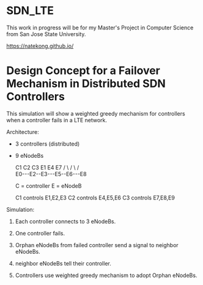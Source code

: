 # SDN_LTE
This work in progress will be for my Master's Project in Computer Science from San Jose State University.

https://natekong.github.io/

# Design Concept for a Failover Mechanism in Distributed SDN Controllers

This simulation will show a weighted greedy mechanism for controllers when a controller fails in a LTE network.

Architecture:
- 3 controllers (distributed)
- 9 eNodeBs
 
    C1       C2       C3
    E1       E4       E7
   /  \     /  \     /  \
  E0---E2--E3---E5--E6---E8
  
  C = controller
  E = eNodeB
  
  C1 controls E1,E2,E3
  C2 controls E4,E5,E6
  C3 controls E7,E8,E9

Simulation:

1) Each controller connects to 3 eNodeBs.

2) One controller fails.

3) Orphan eNodeBs from failed controller send a signal to neighbor eNodeBs.

4) neighbor eNodeBs tell their controller.

5) Controllers use weighted greedy mechanism to adopt Orphan eNodeBs.

